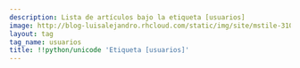 ```yaml
---
description: Lista de artículos bajo la etiqueta [usuarios]
image: http://blog-luisalejandro.rhcloud.com/static/img/site/mstile-310x310.png
layout: tag
tag_name: usuarios
title: !!python/unicode 'Etiqueta [usuarios]'
---
```

